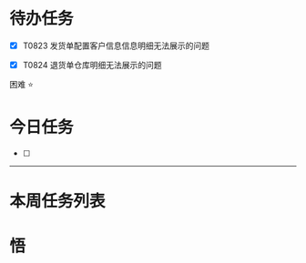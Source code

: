 # 待办任务
- [x] T0823 发货单配置客户信息信息明细无法展示的问题
- [x] T0824 退货单仓库明细无法展示的问题


困难
⭐

# 今日任务
- [ ] 




------
# 本周任务列表



# 悟